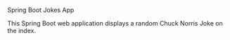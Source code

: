 Spring Boot Jokes App

This Spring Boot web application displays a random Chuck Norris Joke on the index.